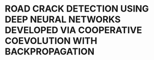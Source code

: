 # ROAD CRACK DETECTION USING DEEP NEURAL NETWORKS DEVELOPED VIA COOPERATIVE COEVOLUTION WITH BACKPROPAGATION
